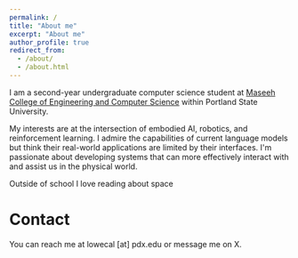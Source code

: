 ```yaml
---
permalink: /
title: "About me"
excerpt: "About me"
author_profile: true
redirect_from: 
  - /about/
  - /about.html
---
```


I am a second-year undergraduate computer science student at [Maseeh College of Engineering and Computer Science](https://www.pdx.edu/engineering/) within Portland State University.

My interests are at the intersection of embodied AI, robotics, and reinforcement learning. I admire the capabilities of current language models but think their real-world applications are limited by their interfaces. I'm passionate about developing systems that can more effectively interact with and assist us in the physical world.

Outside of school I love reading about space

Contact
=====
You can reach me at lowecal [at] pdx.edu or message me on X.

